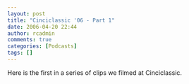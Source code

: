 ```yaml
---
layout: post
title: "Cinciclassic '06 - Part 1"
date: 2006-04-20 22:44
author: rcadmin
comments: true
categories: [Podcasts]
tags: []
---
```

Here is the first in a series of clips we filmed at Cinciclassic.

